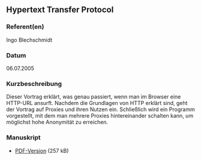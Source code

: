 
 
## Hypertext Transfer Protocol


### Referent(en)
 Ingo Blechschmidt

### Datum
 06.07.2005

### Kurzbeschreibung
 Dieser Vortrag erklärt, was genau passiert, wenn man im 
Browser eine HTTP-URL ansurft. Nachdem die Grundlagen 
von HTTP erklärt sind, geht der Vortrag auf Proxies
und ihren Nutzen ein. Schließlich wird ein Programm
vorgestellt, mit dem man mehrere Proxies hintereinander
schalten kann, um möglichst hohe Anonymität zu erreichen.

### Manuskript

          
* [PDF-Version](/download/Vortraege/HTTP.pdf) (257 kB)
                 
      
  

